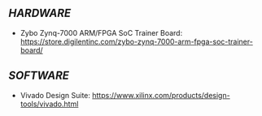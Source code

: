 ## _HARDWARE_
- Zybo Zynq-7000 ARM/FPGA SoC Trainer Board:  https://store.digilentinc.com/zybo-zynq-7000-arm-fpga-soc-trainer-board/ 

## _SOFTWARE_
- Vivado Design Suite: https://www.xilinx.com/products/design-tools/vivado.html
